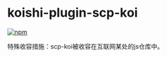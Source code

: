 # koishi-plugin-scp-koi

[![npm](https://img.shields.io/npm/v/koishi-plugin-scp-koi?style=flat-square)](https://www.npmjs.com/package/koishi-plugin-scp-koi)

特殊收容措施：scp-koi被收容在互联网某处的js仓库中。
